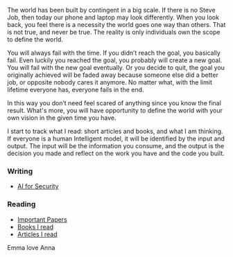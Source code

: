The world has been built by contingent in a big scale. If there is no Steve Job, then today our phone and laptop may look differently. When you look back, you feel there is a necessity the world goes one way than others. That is not true, and never be true. The reality is only individuals own the scope to define the world. 

You will always fail with the time. If you didn’t reach the goal, you basically fail. Even luckily you reached the goal, you probably will create a new goal. You will fail with the new goal eventually. Or you decide to quit, the goal you originally achieved will be faded away because someone else did a better job, or opposite nobody cares it anymore. No matter what, with the limit lifetime everyone has, everyone fails in the end. 

In this way you don’t need feel scared of anything since you know the final result. What's more, you will have opportunity to define the world with your own vision in the given time you have.

I start to track what I read: short articles and books, and what I am thinking. If everyone is a human Intelligent model, it will be identified by the input and output. The input will be the information you consume, and the output is the decision you made and reflect on the work you have and the code you built.

### Writing
- [AI for Security](writing/AI_4_security_survey.md)

### Reading 
* [Important Papers](papers.md)
* [Books I read](Book_2020.md)
* [Articles I read](Articles_2020.md)


Emma love Anna